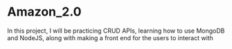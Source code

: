# Amazon_2.0
In this project, I will be practicing CRUD APIs, learning how to use MongoDB and NodeJS, along with making a front end for the users to interact with
